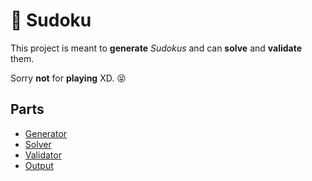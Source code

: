 # :crossed_flags: Sudoku
This project is meant to **generate** *Sudokus* and can **solve** and **validate** them.

Sorry **not** for **playing** XD. :stuck_out_tongue_closed_eyes:

## Parts
- [Generator](#generator)  
- [Solver](#solver)
- [Validator](#validator)
- [Output](#output)
